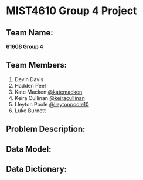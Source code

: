 # **MIST4610 Group 4 Project**

## Team Name:
**61608 Group 4**

## Team Members:
1. Devin Davis
2. Hadden Peel
3. Kate Macken [@katemacken](https://github.com/katemacken)
4. Keira Cullinan [@keiracullinan](https://github.com/keiracullinan)
5. Lleyton Poole [@lleytonpoole10](https://github.com/lleytonpoole10)
6. Luke Burnett

## Problem Description:


## Data Model:


## Data Dictionary:














